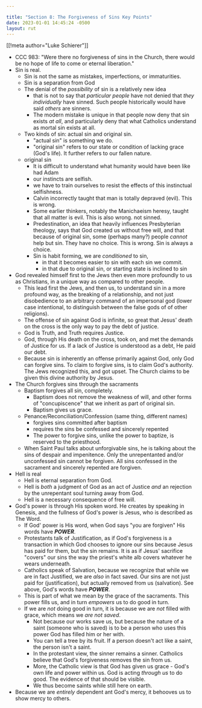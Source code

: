 ```yaml
---

title: "Section 8: The Forgiveness of Sins Key Points"
date: 2023-01-01 14:45:24 -0500
layout: rut
---
```


[[!meta author="Luke Schierer"]]

* CCC 983: "Were there no forgiveness of sins in the Church, there would be no
  hope of life to come or eternal liberation." 
* Sin is real.
  * Sin is not the same as mistakes, imperfections, or immaturities. 
  * Sin is a separation from God
  * The denial of the *possibility* of sin is a relatively new idea
    * that is not to say that *particular people* have not denied that *they
      individually* have sinned.  Such people historically would have said
      *others* are sinners. 
    * The modern mistake is unique in that people now deny that sin exists *at
      all*, and particularly deny that what Catholics understand as mortal sin
      exists at all. 
  * Two kinds of sin: actual sin and original sin. 
    * "actual sin" is something we do.
    * "original sin" refers to our state or condition of lacking grace (God's
      life). It further refers to our fallen nature.
  * original sin
    * It is difficult to understand what humanity would have been like had Adam
    * our instincts are selfish. 
    * we have to train ourselves to resist the effects of this instinctual
      selfishness. 
    * Calvin incorrectly taught that man is totally depraved (evil).  This is
      wrong.
    * Some earlier thinkers, notably the Manichaeism heresy, taught that all
      matter is evil. This is also wrong. 
      not sinned. 
    * Predestination, an idea that heavily influences Presbyterian theology,
      says that God created us without free will, and that because of original
      sin, some (perhaps many?) people *cannot* help but sin.  They have no
      choice. This is wrong. Sin is always a choice. 
    * Sin is habit forming, we are *conditioned* to sin, 
      * in that it becomes easier to sin with each sin we commit. 
      * in that due to original sin, or starting state is inclined to sin 
* God revealed himself first to the Jews then even more profoundly to us as
  Christians, in a unique way as compared to other people.
  * This lead first the Jews, and then us, to understand sin in a more
    profound way, as the breaking of a relationship, and not just disobedience
    to an arbitrary command of an impersonal god (lower case intentional, to
    distinguish between the false gods of of other religions). 
  * The offense of sin against God is infinite, so great that Jesus' death on
    the cross is the only way to pay the debt of justice. 
  * God is Truth, and Truth requires Justice. 
  * God, through His death on the cross, took on, and met the demands of
    Justice for us.  If a lack of Justice is understood as a debt, He paid our
    debt. 
  * Because sin is inherently an offense primarily against God, only God can
    forgive sins.  To claim to forgive sins, is to claim God's authority.  The
    Jews recognized this, and got upset.  The Church claims to be given this
    divine authority by Jesus. 
* The Church forgives sins through the sacraments
  * Baptism forgives all sin, completely. 
    * Baptism does not remove the weakness of will, and other forms of
      "concupiscence" that we inherit as part of original sin. 
    * Baptism gives us grace.
  * Penance/Reconciliation/Confession (same thing, different names)
    * forgives sins committed after baptism
    * requires the sins be confessed and sincerely repented
    * The power to forgive sins, unlike the power to baptize, is reserved to the
      priesthood. 
  * When Saint Paul talks about unforgivable sins, he is talking about the sins
    of despair and impenitence.  Only the unrepentanted and/or unconfessed sin
    cannot be forgiven.  All sins confessed in the sacrament and sincerely
    repented are forgiven. 
* Hell is real
  * Hell is eternal separation from God. 
  * Hell is *both* a judgment of God as an act of Justice *and* an rejection
    by the unrepentant soul turning away from God.
  * Hell is a necessary consequence of free will. 
* God's power is through His spoken word.  He creates by speaking in Genesis,
  and the fullness of God's power is Jesus, who is described as The Word.
  * If God' power is His word, when God says "you are forgiven" His words have
    _**POWER**_.
  * Protestants talk of Justification, as if God's forgiveness is a transaction
    in which God chooses to ignore our sins because Jesus has paid for them, but
    the sin remains.  It is as if Jesus' sacrifice "covers" our sins the way the
    priest's white alb covers whatever he wears underneath.  
  * Catholics speak of Salvation, because we recognize that while we are in fact
    Justified, we are *also* in fact saved.  Our sins are not just paid for
    (justification), but actually removed from us (salvation).  See above, God's
    words have _**POWER**_.
  * This is part of what we mean by the grace of the sacraments.  This power
    fills us, and in turn *empowers* us to do good in turn. 
  * If we are *not* doing good in turn, it is because we are *not* filled with
    grace, which means we *are not saved*.  
    * Not because our works save us, but  because the nature of a saint (someone
      who is saved) is to be a person who uses this power God has filled him or
      her with.
    * You can tell a tree by its fruit.  If a person doesn't act like a saint,
      the person isn't a saint.  
    * In the protestant view, the sinner remains a sinner.  Catholics believe
      that God's forgiveness removes the sin from us.
    * More, the Catholic view is that God has given us grace - God's own life
      and power within us.  God is acting *through us* to do good.  The evidence
      of that should be visible.
    * We thus become saints while still here on earth.  
* Because we are *entirely* dependent ant God's mercy, it behooves us to show
  mercy to others. 
